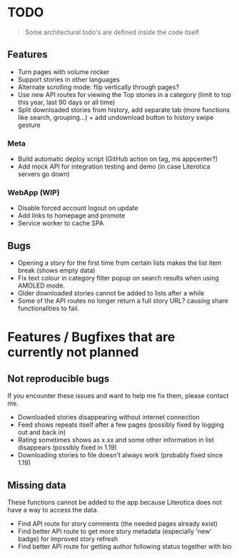 # TODO

> Some architectural todo's are defined inside the code itself

## Features

- Turn pages with volume rocker
- Support stories in other languages
- Alternate scrolling mode: flip vertically through pages?
- Use new API routes for viewing the Top stories in a category (limit to top this year, last 90 days or all time)
- Split downloaded stories from history, add separate tab (more functions like search, grouping...) + add undownload button to history swipe gesture

### Meta

- Build automatic deploy script (GitHub action on tag, ms appcenter?)
- Add mock API for integration testing and demo (in case Literotica servers go down)

### WebApp (WIP)

- Disable forced account logout on update
- Add links to homepage and promote
- Service worker to cache SPA

## Bugs

- Opening a story for the first time from certain lists makes the list item break (shows empty data)
- Fix text colour in category filter popup on search results when using AMOLED mode.
- Older downloaded stories cannot be added to lists after a while
- Some of the API routes no longer return a full story URL? causing share functionalities to fail.

# Features / Bugfixes that are currently not planned

## Not reproducible bugs

If you encounter these issues and want to help me fix them, please contact me.

- Downloaded stories disappearing without internet connection
- Feed shows repeats itself after a few pages (possibly fixed by logging out and back in)
- Rating sometimes shows as x.xx and some other information in list disappears (possibly fixed in 1.19)
- Downloading stories to file doesn't always work (probably fixed since 1.19)


## Missing data

These functions cannot be added to the app because Literotica does not have a way to access the data.

- Find API route for story comments (the needed pages already exist)
- Find better API route to get more story metadata (especially 'new' badge) for improved story refresh
- Find better API route for getting author following status together with bio
